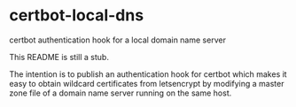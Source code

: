 # certbot-local-dns
certbot authentication hook for a local domain name server

This README is still a stub.

The intention is to publish an authentication hook for certbot
which makes it easy to obtain wildcard certificates from letsencrypt
by modifying a master zone file of a domain name server running
on the same host.
